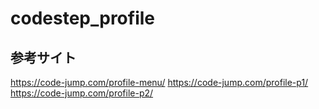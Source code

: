 # codestep_profile

## 参考サイト
https://code-jump.com/profile-menu/
https://code-jump.com/profile-p1/
https://code-jump.com/profile-p2/